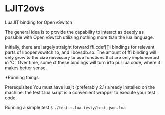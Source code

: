 # LJIT2ovs
LuaJIT binding for Open vSwitch

The general idea is to provide the capability to interact as deeply as possible
with Open vSwitch utilizing nothing more than the lua language.  

Initially, there
are largely straight forward ffi.cdef[[]] bindings for relevant parts of libopenvswitch.so, and libovsdb.so.  The amount of ffi binding will only grow to the size necessary to use functions that are only implemented in 'C'.  Over time, some of these bindings will turn into pur lua code, where it makes better sense.

*Running things

Prerequisites
	You must have luajit (preferably 2.1) already installed on the machine.
	the testit.lua script is a convenient wrapper to execute your test code.

Running a simple test
	```$ ./testit.lua testy/test_json.lua
	```

